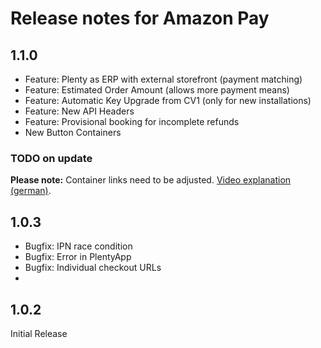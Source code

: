 # Release notes for Amazon Pay

## 1.1.0
- Feature: Plenty as ERP with external storefront (payment matching)
- Feature: Estimated Order Amount (allows more payment means)
- Feature: Automatic Key Upgrade from CV1 (only for new installations)
- Feature: New API Headers
- Feature: Provisional booking for incomplete refunds
- New Button Containers

### TODO on update
__Please note:__ Container links need to be adjusted. [Video explanation (german)](https://amazon-pay-assets.s3.eu-central-1.amazonaws.com/videos/plentymarkets/amazon-pay-container-1.1.0.mp4).


## 1.0.3
- Bugfix: IPN race condition
- Bugfix: Error in PlentyApp
- Bugfix: Individual checkout URLs
- 
## 1.0.2
Initial Release
